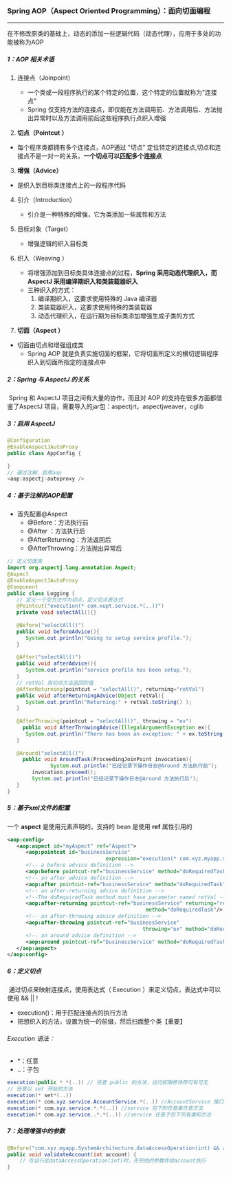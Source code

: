### Spring AOP（Aspect Oriented Programming）：面向切面编程

------

​	在不修改原类的基础上，动态的添加一些逻辑代码（动态代理），应用于多处的功能被称为AOP

##### 1：AOP 相关术语

1. 连接点（Joinpoint）

   - 一个类或一段程序执行的某个特定的位置，这个特定的位置就称为"连接点"
   - Spring  仅支持方法的连接点，即仅能在方法调用前、方法调用后、方法抛出异常时以及方法调用前后这些程序执行点织入增强

2. **切点（Pointcut ）**
- 每个程序类都拥有多个连接点，AOP通过 "切点" 定位特定的连接点,切点和连接点不是一对一的关系，**一个切点可以匹配多个连接点**
  
3. **增强（Advice）**
- 是织入到目标类连接点上的一段程序代码
  
4. 引介（Introduction）

   - 引介是一种特殊的增强，它为类添加一些属性和方法

5. 目标对象（Target）

   - 增强逻辑的织入目标类

6. 织入（Weaving ）

   - 将增强添加到目标类具体连接点的过程，**Spring 采用动态代理织入，而AspectJ 采用编译期织入和类装载器织入**
   - 三种织入的方式：
     1. 编译期织入，这要求使用特殊的 Java 编译器
     2. 类装载器织入，这要求使用特殊的类装载器
     3. 动态代理织入，在运行期为目标类添加增强生成子类的方式

7. **切面（Aspect ）**
- 切面由切点和增强组成类
   - Spring AOP  就是负责实施切面的框架，它将切面所定义的横切逻辑程序织入到切面所指定的连接点中

##### 2：Spring 与 AspectJ 的关系

​	Spring 和 AspectJ 项目之间有大量的协作，而且对 AOP 的支持在很多方面都借鉴了AspectJ 项目，需要导入的jar包：aspectjrt，aspectjweaver，cglib

##### 3：启用 AspectJ 

```java
@Configuration
@EnableAspectJAutoProxy
public class AppConfig {
  
}
// 通过注解，启用aop
<aop:aspectj-autoproxy />
```

##### 4：基于注解的AOP配置

- 首先配置@Aspect
  - @Before：方法执行前
  - @After  ：方法执行后
  - @AfterReturning：方法返回后
  - @AfterThrowing：方法抛出异常后

```java
// 定义切面类
import org.aspectj.lang.annotation.Aspect;
@Aspect
@EnableAspectJAutoProxy
@Component
public class Logging {
   // 定义一个空方法作为切点，定义切点表达式
   @Pointcut("execution(* com.xupt.service.*(..))")
   private void selectAll(){}
  
   @Before("selectAll()")
   public void beforeAdvice(){
      System.out.println("Going to setup service profile.");
   }
  
   @After("selectAll()")
   public void afterAdvice(){
      System.out.println("service profile has been setup.");
   }
   // retVal 指切点方法返回的值 
   @AfterReturning(pointcut = "selectAll()", returning="retVal")
   public void afterReturningAdvice(Object retVal){
      System.out.println("Returning:" + retVal.toString() );
   }
   
   @AfterThrowing(pointcut = "selectAll()", throwing = "ex")
 	 public void AfterThrowingAdvice(IllegalArgumentException ex){
      System.out.println("There has been an exception: " + ex.toString());   
   }
  
   @Around("selectAll()")
	 public void AroundTask(ProceedingJoinPoint invocation){
 			  System.out.println("已经记录下操作日志@Around 方法执行前");
        invocation.proceed();
        System.out.println("已经记录下操作日志@Around 方法执行后");
   }
}
```

##### 5：基于xml文件的配置

 一个 **aspect** 是使用元素声明的，支持的 bean 是使用 **ref** 属性引用的

```xml
<aop:config>
   <aop:aspect id="myAspect" ref="Aspect">
      <aop:pointcut id="businessService"
         						expression="execution(* com.xyz.myapp.service.*.*(..))"/>
      <!-- a before advice definition -->
      <aop:before pointcut-ref="businessService" method="doRequiredTask"/>
      <!-- an after advice definition -->
      <aop:after pointcut-ref="businessService" method="doRequiredTask"/>
      <!-- an after-returning advice definition -->
      <!--The doRequiredTask method must have parameter named retVal -->
      <aop:after-returning pointcut-ref="businessService" returning="retVal"
         									 method="doRequiredTask"/>
      <!-- an after-throwing advice definition -->
      <aop:after-throwing pointcut-ref="businessService"
         									throwing="ex" method="doRequiredTask"/>
      <!-- an around advice definition -->
      <aop:around pointcut-ref="businessService" method="doRequiredTask"/>
   </aop:aspect>
</aop:config>
```

##### 6：定义切点

​	通过切点来映射连接点，使用表达式（ Execution ）来定义切点，表达式中可以使用  &&   ||   !

- execution()：用于匹配连接点的执行方法
- 把想织入的方法，设置为统一的前缀，然后扫面整个类【重要】

###### Execution 语法：

-  *：任意
-  ..：子包

```java
execution(public * *(..)) // 任意 public 的方法，访问权限修饰符可有可无
// 任意以 set 开始的方法
execution(* set*(..))  
execution(* com.xyz.service.AccountService.*(..)) //AccountService 接口下的任意方法
execution(* com.xyz.service.*.*(..)) //service 包下的任意类任意方法
execution(* com.xyz.service..*.*(..)) //service 任意子包下所有类和方法
```

##### 7：处理增强中的参数

```java
@Before("com.xyz.myapp.SystemArchitecture.dataAccessOperation(int) && args(account)")
public void validateAccount(int account) {
	// 在运行此dataAccessOperation(int)时，先把他的参数传给account执行
}
```




